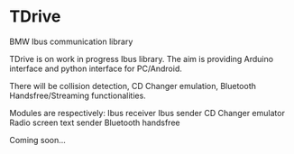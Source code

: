 # TDrive
BMW Ibus communication library

TDrive is on work in progress Ibus library. The aim is providing Arduino interface and python interface for PC/Android. 

There will be collision detection, CD Changer emulation, Bluetooth Handsfree/Streaming functionalities. 

Modules are respectively:
Ibus receiver
Ibus sender
CD Changer emulator
Radio screen text sender
Bluetooth handsfree

Coming soon...
